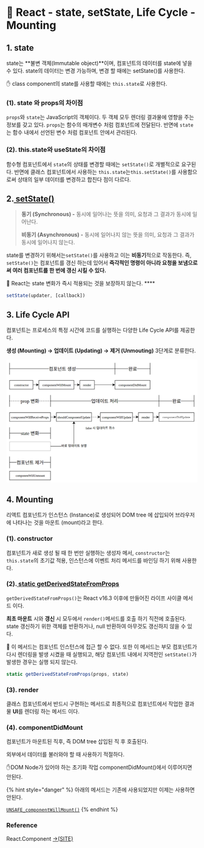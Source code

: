 # 📄 React - state, setState, Life Cycle - Mounting

## 1. state 

state는 **불변 객체\(lmmutable object\)**이며, 컴포넌트의 데이터를 state에 넣을 수 있다. state의 데이터는 변경 가능하며, 변경 할 때에는 setState\(\)를 사용한다.  

 ✋ class component의 state를 사용할 때에는 `this.state`로 사용한다.

### \(1\). state 와 props의 차이점

`props`와 `state`는 JavaScript의 객체이다. 두 객체 모두 렌더링 결과물에 영향을 주는 정보를 갖고 있다. `props`는 함수의 매개변수 처럼 컴포넌트에 전달된다.  반면에 `state`는 함수 내에서 선언된 변수 처럼 컴포넌트 안에서 관리된다.

### \(2\). this.state와 useState의 차이점

함수형 컴포넌트에서 `state`의 상태를 변경할 때에는 `setState()`로 개별적으로 요구된다. 반면에 클래스 컴포넌트에서 사용하는 `this.state`는`this.setState()`를 사용함으로써 상태의 일부 데이터를 변경하고 합친다 점이 다르다.

## 2.[ setState\(\)](https://ko.reactjs.org/docs/react-component.html#setstate)

> **동기 \(Synchronous\) -** 동시에 일어나는 뜻을 의미, 요청과 그 결과가 동시에 일어난다.
>
> **비동기 \(Asynchronous\) -** 동시에 일어나지 않는  뜻을 의미, 요청과 그 결과가 동시에 일어나지 않는다.

state를 변경하기 위해서는`setState()`를 사용하고 이는 **비동기**적으로 작동한다.  즉, `setState()`는 컴포넌트를 갱신 하는데 있어서 **즉각적인 명령이 아니라 요청을 보냄으로써 여러 컴포넌트를 한 번에 갱신 시킬 수 있다.**  

 🤚 React는 state 변화가 즉시 적용되는 것을 보장하지 않는다.  ****

```jsx
setState(updater, [callback])
```

## 3. Life Cycle API

컴포넌트는 프로세스의 특정 시간에 코드를 실행하는 다양한 Life Cycle API를 제공한다.

**생성 \(Mounting\) →  업데이트 \(Updating\)  → 제거 \(Unmouting\)**  3단계로 분류한다.

![](../.gitbook/assets/screenshot-from-2016-12-10-00-21-26-1.png)

## 4. Mounting 

리액트 컴포넌트가 인스턴스 \(Instance\)로 생성되어 DOM tree 에 삽입되어 브라우저에 나타나는 것을 마운트 \(mount\)라고 한다.

### \(1\). constructor

컴포넌트가 새로 생성 될 때 한 번만 실행하는 생성자 메서, `constructor`는 `this.state`의 초기값 적용, 인스턴스에 이벤트 처리 메서드를 바인딩 하기 위해 사용한다.

### \(2\).[ static getDerivedStateFromProps](https://ko.reactjs.org/docs/react-component.html#static-getderivedstatefromprops)

`getDerivedStateFromProps()`는 React v16.3 이후에 만들어진 라이프 사이클 메서드 이다.

**최초 마운트** 시와 **갱신** 시 모두에서 `render()`메서드를 호출 하기 직전에 호출된다. state 갱신하기 위한 객체를 반환하거나, null 반환하여 아무것도 갱신하지 않을 수 있다.

🤚 이 메서드는  컴포넌트 인스턴스에 접근 할 수 없다. 또한 이 메서드는 부모 컴포넌트가 다시 렌더링을 발생 시켰을 때 실행되고, 해당 컴포넌트 내에서 지역전인 `setState()`가 발생한 경우는 실행 되지 않는다.

```jsx
static getDerivedStateFromProps(props, state)
```

### \(3\). render

클래스 컴포넌트에서  반드시 구현하는 메서드로 최종적으로 컴포넌트에서 작업한 결과물 **UI**를 렌더링 하는 메서드 이다.

### \(4\). componentDidMount

컴포넌트가 마운트된 직후, 즉 DOM  tree 삽입된 직 후 호출된다.

외부에서 데이터를 불러와야 할 때 사용하기 적절하다.

 ✋DOM Node가 있어야 하는 초기화 작업 componentDidMount\(\)에서 이루어지면 안된다.

{% hint style="danger" %}
아래의 메서드는 기존에 사용되었지만 이제는 사용하면 안된다.

[`UNSAFE_componentWillMount()`](https://ko.reactjs.org/docs/react-component.html#unsafe_componentwillmount)
{% endhint %}

### Reference <a id="reference"></a>

React.Component [→\(SITE\)](https://ko.reactjs.org/docs/react-component.html)

